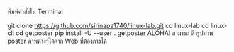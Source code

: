พิมพ์คำสั่งใน Terminal

git clone https://github.com/sirinapa1740/linux-lab.git
cd linux-lab
cd linux-cli
cd getposter
pip install -U --user .
getposter ALOHA!
สามารถ ดึงรูปภาพ poster ภาพต่างๆได้จาก Web ที่ต้องการได้
